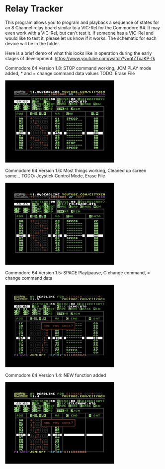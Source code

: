 # Relay Tracker

This program allows you to program and playback a sequence of states for an 8 Channel relay board similar to a VIC-Rel for the Commodore 64. It may even work with a VIC-Rel, but can't test it. If someone has a VIC-Rel and would like to test it, please let us know if it works. The schematic for each device will be in the folder.

Here is a brief demo of what this looks like in operation during the early stages of development: https://www.youtube.com/watch?v=qtZTxJKP-fk

Commodore 64 Version 1.8: STOP command working, JCM PLAY mode added, * and = change command data values TODO: Erase File

![C64Version](https://github.com/cityxen/RelayTracker/blob/master/commodore64/screenshots/relay_tracker-image-actual-v1.8-1-tn.png)

Commodore 64 Version 1.6: Most things working, Cleaned up screen some... TODO: Joystick Control Mode, Erase File

![C64Version](https://github.com/cityxen/RelayTracker/blob/master/commodore64/screenshots/relay_tracker-image-actual-v1.6-1-tn.png)

Commodore 64 Version 1.5: SPACE Play/pause, C change command, = change command data

![C64Version](https://github.com/cityxen/RelayTracker/blob/master/commodore64/screenshots/relay_tracker-image-actual-v1.5-1-tn.png)

Commodore 64 Version 1.4: NEW function added

![C64Version](https://github.com/cityxen/RelayTracker/blob/master/commodore64/screenshots/relay_tracker-image-actual-v1.4-1-tn.png)
